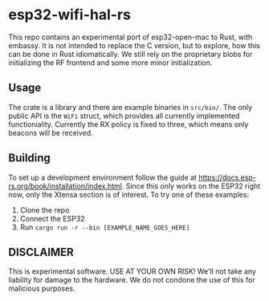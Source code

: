 # esp32-wifi-hal-rs
This repo contains an experimental port of esp32-open-mac to Rust, with embassy. It is not intended to replace the C version, but to explore, how this can be done in Rust idiomatically. We still rely on the proprietary blobs for initializing the RF frontend and some more minor initialization. 
## Usage
The crate is a library and there are example binaries in `src/bin/`. The only public API is the `WiFi` struct, which provides all currently implemented functioniality. Currently the RX policy is fixed to three, which means only beacons will be received.
## Building
To set up a development environment follow the guide at https://docs.esp-rs.org/book/installation/index.html. Since this only works on the ESP32 right now, only the Xtensa section is of interest.
To try one of these examples:
1. Clone the repo
2. Connect the ESP32
3. Run `cargo run -r --bin [EXAMPLE_NAME_GOES_HERE]`
## DISCLAIMER
This is experimental software. USE AT YOUR OWN RISK! We'll not take any liability for damage to the hardware. We do not condone the use of this for malicious purposes.
